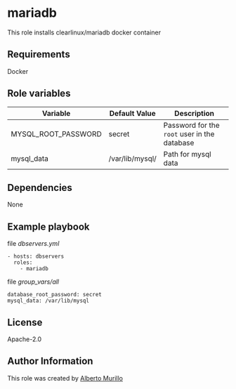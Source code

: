 # mariadb
This role installs clearlinux/mariadb docker container

## Requirements
Docker

## Role variables

Variable  | Default Value | Description
--------  | ------------- | -----------
MYSQL_ROOT_PASSWORD | secret | Password for the `root` user in the database
mysql_data | /var/lib/mysql/ | Path for mysql data

## Dependencies
None

## Example playbook
file *dbservers.yml*
```
- hosts: dbservers
  roles:
    - mariadb
```

file *group_vars/all*
```
database_root_password: secret
mysql_data: /var/lib/mysql
```

## License
Apache-2.0

## Author Information
This role was created by [Alberto Murillo](alberto.murillo.silva@intel.com)

